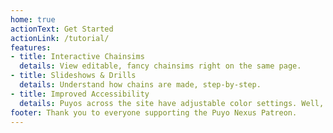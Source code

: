 ```yaml
---
home: true
actionText: Get Started
actionLink: /tutorial/
features:
- title: Interactive Chainsims
  details: View editable, fancy chainsims right on the same page.
- title: Slideshows & Drills
  details: Understand how chains are made, step-by-step.
- title: Improved Accessibility
  details: Puyos across the site have adjustable color settings. Well, that's the plan at least...
footer: Thank you to everyone supporting the Puyo Nexus Patreon.
---
```

<ClientOnly>
<AssetLoader />
<!-- <AssetLoader></AssetLoader>
This site makes heavy use of WebGL to render the chainsims and other content. If your browser doesn't have it enabled, or if it's not very fast, then you're going to have a... bad time. -->

<!-- # Recent Content
| Tutorials          | News               | Blog               |
|--------------------|--------------------|--------------------|
| <RecentArticles /> | <RecentArticles /> | <RecentArticles /> | -->

<!-- # Color Edit
If you have difficulty differentiating colors, you can change the hue filter of the Puyos here. **NOTE:** Filters are currently disabled on the editable chainsim and chaining drills because of poor performance. Better color vision accomodations are being worked on, so please stay tuned!
<ColorEdit /> -->

</ClientOnly>